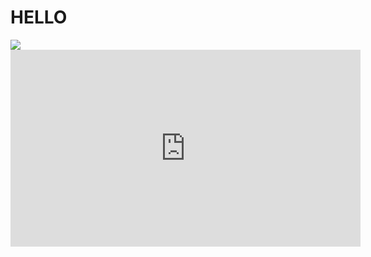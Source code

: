 # HELLO #

<img src="http://lh6.ggpht.com/_gKQKwLZ8XUs/TAeu3M22rsI/AAAAAAAAC28/ofauYb4zkGs/s800/Funny-Signs-Lion-18.jpg" />

<iframe src="https://www.facebook.com/plugins/video.php?href=https%3A%2F%2Fwww.facebook.com%2FNewDanceStudios%2Fvideos%2Fvb.238625180624%2F10154149796675625%2F%3Ftype%3D3&show_text=0&width=560" width="560" height="315" style="border:none;overflow:hidden" scrolling="no" frameborder="0" allowTransparency="true" allowFullScreen="true"></iframe>
